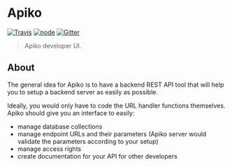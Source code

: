 Apiko
===

[![Travis](https://img.shields.io/travis/ilabacheuski/apiko.svg?style=flat-square)](https://travis-ci.org/apiko-rest-api/apiko)
[![node](https://img.shields.io/badge/node->%3D%207.6.0-brightgreen.svg)](https://github.com/apiko-rest-api/apiko)
[![Gitter](https://img.shields.io/gitter/room/nwjs/nw.js.svg?style=flat-square)](https://gitter.im/Apiko-Rest-API/Lobby?utm_source=share-link&utm_medium=link&utm_campaign=share-link)

> Apiko developer UI.

## About

The general idea for Apiko is to have a backend REST API tool that will help you to setup a backend server as easily as possible.

Ideally, you would only have to code the URL handler functions themselves. Apiko should give you an interface to easily:

+ manage database collections
+ manage endpoint URLs and their parameters (Apiko server would validate the parameters according to your setup)
+ manage access rights
+ create documentation for your API for other developers
